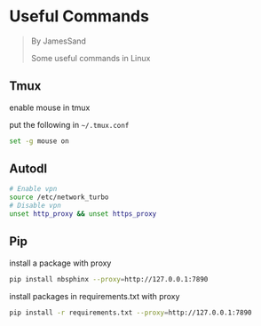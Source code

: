 # Useful Commands

> By JamesSand
> 
> Some useful commands in Linux


## Tmux
enable mouse in tmux

put the following in `~/.tmux.conf`
``` bash
set -g mouse on
```

## Autodl

``` bash
# Enable vpn
source /etc/network_turbo
# Disable vpn
unset http_proxy && unset https_proxy
```

## Pip

install a package with proxy

``` bash
pip install nbsphinx --proxy=http://127.0.0.1:7890
```

install packages in requirements.txt with proxy

``` bash
pip install -r requirements.txt --proxy=http://127.0.0.1:7890
```

